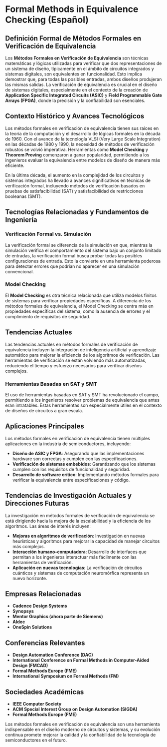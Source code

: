 # Formal Methods in Equivalence Checking (Español)

## Definición Formal de Métodos Formales en Verificación de Equivalencia

Los **Métodos Formales en Verificación de Equivalencia** son técnicas matemáticas y lógicas utilizadas para verificar que dos representaciones de un sistema de diseño, típicamente en el ámbito de circuitos integrados y sistemas digitales, son equivalentes en funcionalidad. Esto implica demostrar que, para todas las posibles entradas, ambos diseños produjeran las mismas salidas. La verificación de equivalencia es crucial en el diseño de sistemas digitales, especialmente en el contexto de la creación de **Application Specific Integrated Circuits (ASIC)** y **Field Programmable Gate Arrays (FPGA)**, donde la precisión y la confiabilidad son esenciales.

## Contexto Histórico y Avances Tecnológicos

Los métodos formales en verificación de equivalencia tienen sus raíces en la teoría de la computación y el desarrollo de lógicas formales en la década de 1960. Con el avance de la tecnología VLSI (Very Large Scale Integration) en las décadas de 1980 y 1990, la necesidad de métodos de verificación robustos se volvió imperativa. Herramientas como **Model Checking** y **Theorem Proving** comenzaron a ganar popularidad, permitiendo a los ingenieros evaluar la equivalencia entre modelos de diseño de manera más eficiente.

En la última década, el aumento en la complejidad de los circuitos y sistemas integrados ha llevado a avances significativos en técnicas de verificación formal, incluyendo métodos de verificación basados en pruebas de satisfacibilidad (SAT) y satisfacibilidad de restricciones booleanas (SMT).

## Tecnologías Relacionadas y Fundamentos de Ingeniería

### Verificación Formal vs. Simulación

La verificación formal se diferencia de la simulación en que, mientras la simulación verifica el comportamiento del sistema bajo un conjunto limitado de entradas, la verificación formal busca probar todas las posibles configuraciones de entrada. Esto la convierte en una herramienta poderosa para detectar errores que podrían no aparecer en una simulación convencional.

### Model Checking

El **Model Checking** es otra técnica relacionada que utiliza modelos finitos de sistemas para verificar propiedades específicas. A diferencia de los métodos formales de equivalencia, el Model Checking se centra más en propiedades específicas del sistema, como la ausencia de errores y el cumplimiento de requisitos de seguridad.

## Tendencias Actuales

Las tendencias actuales en métodos formales de verificación de equivalencia incluyen la integración de inteligencia artificial y aprendizaje automático para mejorar la eficiencia de los algoritmos de verificación. Las herramientas de verificación se están volviendo más automatizadas, reduciendo el tiempo y esfuerzo necesarios para verificar diseños complejos.

### Herramientas Basadas en SAT y SMT

El uso de herramientas basadas en SAT y SMT ha revolucionado el campo, permitiendo a los ingenieros resolver problemas de equivalencia que antes eran intratables. Estas herramientas son especialmente útiles en el contexto de diseños de circuitos a gran escala.

## Aplicaciones Principales

Los métodos formales en verificación de equivalencia tienen múltiples aplicaciones en la industria de semiconductores, incluyendo:

- **Diseño de ASIC y FPGA**: Asegurando que las implementaciones hardware son correctas y cumplen con las especificaciones.
- **Verificación de sistemas embebidos**: Garantizando que los sistemas cumplen con los requisitos de funcionalidad y seguridad.
- **Desarrollo de software crítico**: Implementando métodos formales para verificar la equivalencia entre especificaciones y código.

## Tendencias de Investigación Actuales y Direcciones Futuras

La investigación en métodos formales de verificación de equivalencia se está dirigiendo hacia la mejora de la escalabilidad y la eficiencia de los algoritmos. Las áreas de interés incluyen:

- **Mejoras en algoritmos de verificación**: Investigación en nuevas heurísticas y algoritmos para mejorar la capacidad de manejar circuitos más complejos.
- **Interacción humano-computadora**: Desarrollo de interfaces que permitan a los ingenieros interactuar más fácilmente con las herramientas de verificación.
- **Aplicación en nuevas tecnologías**: La verificación de circuitos cuánticos y sistemas de computación neuromórfica representa un nuevo horizonte.

## Empresas Relacionadas

- **Cadence Design Systems**
- **Synopsys**
- **Mentor Graphics (ahora parte de Siemens)**
- **Aldec**
- **OneSpin Solutions**

## Conferencias Relevantes

- **Design Automation Conference (DAC)**
- **International Conference on Formal Methods in Computer-Aided Design (FMCAD)**
- **Formal Methods Europe (FME)**
- **International Symposium on Formal Methods (FM)**

## Sociedades Académicas

- **IEEE Computer Society**
- **ACM Special Interest Group on Design Automation (SIGDA)**
- **Formal Methods Europe (FME)**

Los métodos formales en verificación de equivalencia son una herramienta indispensable en el diseño moderno de circuitos y sistemas, y su evolución continua promete mejorar la calidad y la confiabilidad de la tecnología de semiconductores en el futuro.